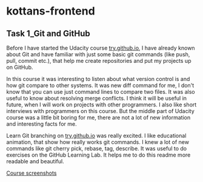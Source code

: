 # kottans-frontend
## Task 1_Git and GitHub
Before I have started the Udacity course [try.github.io](http://try.github.io/), I have already known about Git and have familiar with just some basic git commands (like push, pull, commit etc.), that help me create repositories and put my projects up on GitHub.
  
In this course it was interesting to listen about what version control is and how git compare to other systems. It was new diff command for me, I don't know that you can use just command lines  to compare two files. It was also useful to know about resolving merge conflicts.  I think it will be useful in future, when I will work on projects with other programmers. I also like short interviews with programmers on this course. But the middle part of Udacity course was a little bit boring for me, there are not a lot of new information and interesting facts for me.

Learn Git branching on [try.github.io](http://try.github.io/) was really excited. I like educational animation, that show how really works git commands. I knew a lot of new commands like git cherry pick, rebase, tag, describe.
It was useful to do exercises on the GitHub Learning Lab. It helps me to do this readme more readable and beautiful.

[Сourse screenshots](https://github.com/ivoinkova/kottans-frontend/tree/master/Task1_Git%20Intro)



